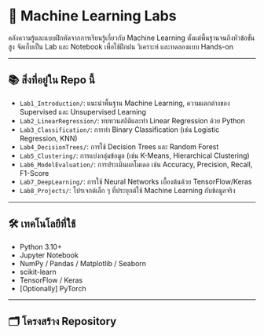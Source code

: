 # 🧠 Machine Learning Labs

คลังความรู้และแบบฝึกหัดจากการเรียนรู้เกี่ยวกับ Machine Learning ตั้งแต่พื้นฐานจนถึงหัวข้อขั้นสูง จัดเก็บเป็น Lab และ Notebook เพื่อใช้ฝึกฝน วิเคราะห์ และทดลองแบบ Hands-on

---

## 📚 สิ่งที่อยู่ใน Repo นี้

- `Lab1_Introduction/`: แนะนำพื้นฐาน Machine Learning, ความแตกต่างของ Supervised และ Unsupervised Learning
- `Lab2_LinearRegression/`: ทบทวนสถิติและทำ Linear Regression ด้วย Python
- `Lab3_Classification/`: การทำ Binary Classification (เช่น Logistic Regression, KNN)
- `Lab4_DecisionTrees/`: การใช้ Decision Trees และ Random Forest
- `Lab5_Clustering/`: การแบ่งกลุ่มข้อมูล (เช่น K-Means, Hierarchical Clustering)
- `Lab6_ModelEvaluation/`: การประเมินผลโมเดล เช่น Accuracy, Precision, Recall, F1-Score
- `Lab7_DeepLearning/`: การใช้ Neural Networks เบื้องต้นด้วย TensorFlow/Keras
- `Lab8_Projects/`: โปรเจกต์เล็ก ๆ ที่ประยุกต์ใช้ Machine Learning กับข้อมูลจริง

---

## 🛠️ เทคโนโลยีที่ใช้

- Python 3.10+
- Jupyter Notebook
- NumPy / Pandas / Matplotlib / Seaborn
- scikit-learn
- TensorFlow / Keras
- [Optionally] PyTorch

---

## 🗂️ โครงสร้าง Repository

